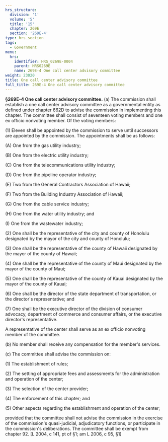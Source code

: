 ```yaml
---
hrs_structure:
  division: '1'
  volume: '5'
  title: '15'
  chapter: 269E
  section: '269E-4'
type: hrs_section
tags:
  - Government
menu:
  hrs:
    identifier: HRS_0269E-0004
    parent: HRS0269E
    name: 269E-4 One call center advisory committee
weight: 23020
title: One call center advisory committee
full_title: 269E-4 One call center advisory committee
---
```

**§269E-4 One call center advisory committee.** (a) The commission shall establish a one call center advisory committee as a governmental entity as defined under chapter 662D to advise the commission in implementing this chapter. The committee shall consist of seventeen voting members and one ex officio nonvoting member. Of the voting members:

(1) Eleven shall be appointed by the commission to serve until successors are appointed by the commission. The appointments shall be as follows:

(A) One from the gas utility industry;

(B) One from the electric utility industry;

(C) One from the telecommunications utility industry;

(D) One from the pipeline operator industry;

(E) Two from the General Contractors Association of Hawaii;

(F) Two from the Building Industry Association of Hawaii;

(G) One from the cable service industry;

(H) One from the water utility industry; and

(I) One from the wastewater industry;

(2) One shall be the representative of the city and county of Honolulu designated by the mayor of the city and county of Honolulu;

(3) One shall be the representative of the county of Hawaii designated by the mayor of the county of Hawaii;

(4) One shall be the representative of the county of Maui designated by the mayor of the county of Maui;

(5) One shall be the representative of the county of Kauai designated by the mayor of the county of Kauai;

(6) One shall be the director of the state department of transportation, or the director's representative; and

(7) One shall be the executive director of the division of consumer advocacy, department of commerce and consumer affairs, or the executive director's representative.

A representative of the center shall serve as an ex officio nonvoting member of the committee.

(b) No member shall receive any compensation for the member's services.

(c) The committee shall advise the commission on:

(1) The establishment of rules;

(2) The setting of appropriate fees and assessments for the administration and operation of the center;

(3) The selection of the center provider;

(4) The enforcement of this chapter; and

(5) Other aspects regarding the establishment and operation of the center;

provided that the committee shall not advise the commission in the exercise of the commission's quasi-judicial, adjudicatory functions, or participate in the commission's deliberations. The committee shall be exempt from chapter 92\. [L 2004, c 141, pt of §1; am L 2006, c 95, §1]